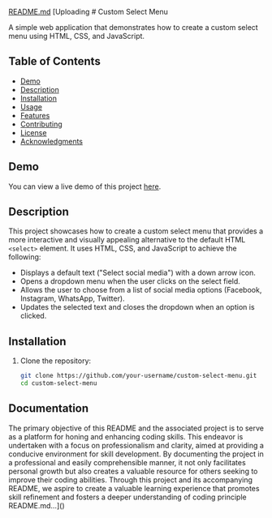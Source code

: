 [README.md](https://github.com/TheUmarManzoor/select-menu/files/12791840/README.md)
[Uploading # Custom Select Menu

A simple web application that demonstrates how to create a custom select menu using HTML, CSS, and JavaScript.

## Table of Contents

- [Demo](https://theumarmanzoor.github.io/select-menu/index.html)
- [Description](#description)
- [Installation](#installation)
- [Usage](#usage)
- [Features](#features)
- [Contributing](#contributing)
- [License](#license)
- [Acknowledgments](#acknowledgments)

## Demo

You can view a live demo of this project [here](https://theumarmanzoor.github.io/select-menu/index.html).



## Description

This project showcases how to create a custom select menu that provides a more interactive and visually appealing alternative to the default HTML `<select>` element. It uses HTML, CSS, and JavaScript to achieve the following:

- Displays a default text ("Select social media") with a down arrow icon.
- Opens a dropdown menu when the user clicks on the select field.
- Allows the user to choose from a list of social media options (Facebook, Instagram, WhatsApp, Twitter).
- Updates the selected text and closes the dropdown when an option is clicked.

## Installation

1. Clone the repository:

   ```bash
   git clone https://github.com/your-username/custom-select-menu.git
   cd custom-select-menu

## Documentation
The primary objective of this README and the associated project is to serve as a platform for honing and enhancing coding skills. This endeavor is undertaken with a focus on professionalism and clarity, aimed at providing a conducive environment for skill development. By documenting the project in a professional and easily comprehensible manner, it not only facilitates personal growth but also creates a valuable resource for others seeking to improve their coding abilities. Through this project and its accompanying README, we aspire to create a valuable learning experience that promotes skill refinement and fosters a deeper understanding of coding principle
README.md…]()

